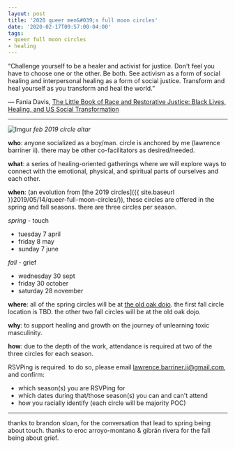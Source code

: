 ```yaml
---
layout: post
title: '2020 queer men&#039;s full moon circles'
date: '2020-02-17T09:57:00-04:00'
tags:
- queer full moon circles
- healing
--- 
```


“Challenge yourself to be a healer and activist for justice. Don't feel you have to choose one or the other. Be both. See activism as a form of social healing and interpersonal healing as a form of social justice. Transform and heal yourself as you transform and heal the world.”

— Fania Davis, [The Little Book of Race and Restorative Justice: Black Lives, Healing, and US Social Transformation](https://www.goodreads.com/book/show/34145663-the-little-book-of-race-and-restorative-justice)

---

![Imgur](https://i.imgur.com/BlaFrvw.png)
*feb 2019 circle altar*



**who**: anyone socialized as a boy/man. circle is anchored by me (lawrence barriner ii). there may be other co-facilitators as desired/needed.

**what**: a series of healing-oriented gatherings where we will explore ways to connect with the emotional, physical, and spiritual parts of ourselves and each other.

**when**: (an evolution from [the 2019 circles]({{ site.baseurl }}2019/05/14/queer-full-moon-circles/)), these circles are offered in the spring and fall seasons. there are three circles per season.

*spring* - touch

* tuesday 7 april
* friday 8 may
* sunday 7 june

*fall* - grief

* wednesday 30 sept
* friday 30 october
* saturday 28 november

**where**: all of the spring circles will be at [the old oak dojo](http://oldoakdojo.com/). the first fall circle location is TBD. the other two fall circles will be at the old oak dojo.

**why**: to support healing and growth on the journey of unlearning toxic masculinity.

**how**: due to the depth of the work, attendance is required at two of the three circles for each season. 

RSVPing is required. to do so, please email lawrence.barriner.ii@gmail.com, and confirm:

* which season(s) you are RSVPing for
* which dates during that/those season(s) you can and can't attend
* how you racially identify (each circle will be majority POC)

---

thanks to brandon sloan, for the conversation that lead to spring being about touch. thanks to eroc arroyo-montano & gibrán rivera for the fall being about grief. 


<!-- hyperlink bank -->


<!-- &#042; = asterisk -->
<!-- &#039; = single quote '-->
